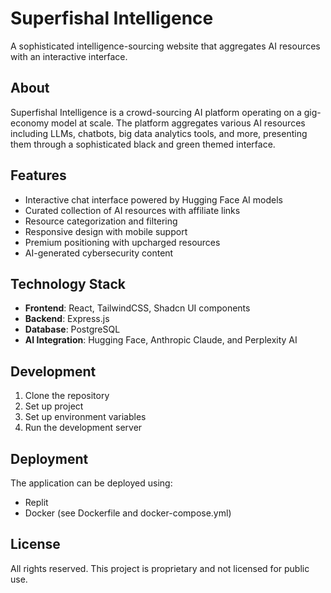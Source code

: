 # Superfishal Intelligence

A sophisticated intelligence-sourcing website that aggregates AI resources with an interactive interface.

## About

Superfishal Intelligence is a crowd-sourcing AI platform operating on a gig-economy model at scale. The platform aggregates various AI resources including LLMs, chatbots, big data analytics tools, and more, presenting them through a sophisticated black and green themed interface.

## Features

- Interactive chat interface powered by Hugging Face AI models
- Curated collection of AI resources with affiliate links
- Resource categorization and filtering
- Responsive design with mobile support
- Premium positioning with upcharged resources
- AI-generated cybersecurity content

## Technology Stack

- **Frontend**: React, TailwindCSS, Shadcn UI components
- **Backend**: Express.js
- **Database**: PostgreSQL
- **AI Integration**: Hugging Face, Anthropic Claude, and Perplexity AI

## Development

1. Clone the repository
2. Set up project
3. Set up environment variables
4. Run the development server

## Deployment

The application can be deployed using:
- Replit
- Docker (see Dockerfile and docker-compose.yml)

## License

All rights reserved. This project is proprietary and not licensed for public use.
